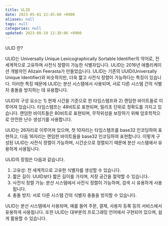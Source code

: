 ```yaml
---
title: ULID
date: 2023-05-01 22:45:00 +0900
aliases: null
tags: null
categories: null
updated: 2023-08-19 12:38:06 +0900
---
```


ULID 란?

ULID는 Universally Unique Lexicographically Sortable Identifier의 약어로, 전 세계적으로 고유하며 사전식 정렬이 가능한 식별자입니다. ULID는 2016년 애플리케이션 개발자인 Alizain Feerasta가 만들었습니다. ULID는 기존의 UUID(Universally Unique Identifier)와 비슷하지만, 더욱 짧고 사전식 정렬이 가능하다는 특징이 있습니다. 이러한 특징 때문에 ULID는 분산 시스템에서 사용되며, 서로 다른 시스템 간의 식별자 충돌을 방지하는 데 유용합니다.

ULID의 구성 요소는 1) 현재 시간을 기준으로 한 타임스탬프와 2) 랜덤한 바이트들로 이루어져 있습니다. 타임스탬프는 48비트로 표현되며, 밀리초 단위로 정확도를 가지고 있습니다. 랜덤한 바이트들은 80비트로 표현되며, 무작위성을 보장하기 위해 암호학적으로 안전한 난수 생성기를 사용합니다.

ULID는 26자리로 이루어져 있으며, 첫 10자리는 타임스탬프를 base32 인코딩하여 표현하고, 다음 16자리는 랜덤한 바이트들을 base32 인코딩하여 표현합니다. 이렇게 구성된 ULID는 사전식 정렬이 가능하며, 시간순으로 정렬되기 때문에 분산 시스템에서 유용하게 사용됩니다.

ULID의 장점은 다음과 같습니다.

1. 고유성: 전 세계적으로 고유한 식별자를 생성할 수 있습니다.
2. 짧은 길이: UUID보다 짧은 길이를 가지며, 저장 공간을 절약할 수 있습니다.
3. 사전식 정렬 가능: 분산 시스템에서 사전식 정렬이 가능하며, 검색 시 유용하게 사용됩니다.
4. 충돌 방지: 서로 다른 시스템 간의 식별자 충돌을 방지할 수 있습니다.

ULID는 분산 시스템에서 사용되며, 예를 들어 주문, 결제, 사용자 등록 등의 서비스에서 유용하게 사용됩니다. 또한 ULID는 대부분의 프로그래밍 언어에서 구현되어 있으며, 쉽게 활용할 수 있습니다.
